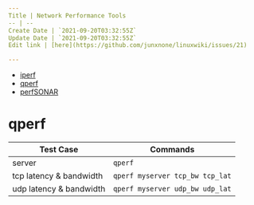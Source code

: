 ```yaml
---
Title | Network Performance Tools
-- | --
Create Date | `2021-09-20T03:32:55Z`
Update Date | `2021-09-20T03:32:55Z`
Edit link | [here](https://github.com/junxnone/linuxwiki/issues/21)

---
```

- [iperf](https://github.com/esnet/iperf)
- [qperf](https://github.com/rbruenig/qperf)
- [perfSONAR](https://github.com/perfsonar)

# qperf

Test Case | Commands
-- | --
server | `qperf`
tcp latency & bandwidth | `qperf myserver tcp_bw tcp_lat`
udp latency &  bandwidth | `qperf myserver udp_bw udp_lat`



